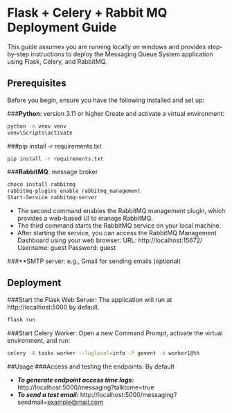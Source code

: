 # Flask + Celery + Rabbit MQ Deployment Guide

This guide assumes you are running locally on windows and provides step-by-step instructions to deploy the Messaging Queue System application using Flask, Celery, and RabbitMQ.

## Prerequisites
Before you begin, ensure you have the following installed and set up:

###**Python**: version 3.11 or higher
Create and activate a virtual environment:
```bash
python -m venv venv
venv\Scripts\activate
```

###pip install -r requirements.txt
```bash
pip install -r requirements.txt
```

###**RabbitMQ**: message broker
```bash
choco install rabbitmq
rabbitmq-plugins enable rabbitmq_management
Start-Service rabbitmq-server
```
- The second command enables the RabbitMQ management plugin, which provides a web-based UI to manage RabbitMQ.
- The third command starts the RabbitMQ service on your local machine.
- After starting the service, you can access the RabbitMQ Management Dashboard using your web browser: URL: http://localhost:15672/ Username: guest Password: guest


###**SMTP server: e.g., Gmail for sending emails (optional)

## Deployment
###Start the Flask Web Server: The application will run at http://localhost:5000 by default.
```bash
flask run
```
###Start Celery Worker:
Open a new Command Prompt, activate the virtual environment, and run:
```bash
celery -A tasks worker --loglevel=info -P gevent -n worker1@%h
```

##Usage
###Access and testing the endpoints:
By default
- ***To generate endpoint access time logs:*** http://localhost:5000/messaging?talktome=true
- ***To send a test email:*** http://localhost:5000/messaging?sendmail=example@mail.com



